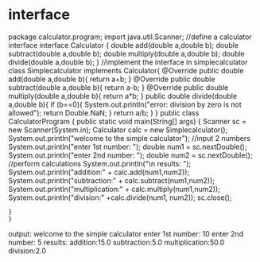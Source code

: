 # interface
package calculator.program;
import java.util.Scanner;
//define a calculator interface
interface Calculator {
    double add(double a,double b);
     double subtract(double a,double b);
      double multiply(double a,double b);
       double divide(double a,double b);
}
//implement the interface in simplecalculator
class Simplecalculator implements Calculator{
  @Override
  public double add(double a,double b){
      return a+b;
  }
  @Override
   public double subtract(double a,double b){
      return a-b;
  }
  @Override
    public double multiply(double a,double b){
      return a*b;
  }
    public double divide(double a,double b){
        if (b==0){
            System.out.println("error: division by zero is not allowed");
            return Double.NaN;
        }
        return a/b;
    }
 }
public class CalculatorProgram {
 public static void main(String[] args) {
   Scanner sc = new Scanner(System.in);
        Calculator calc = new Simplecalculator();
        System.out.println("welcome to the simple calculator");
        //input 2 numbers
        System.out.println("enter 1st number: ");
        double num1 = sc.nextDouble();
        System.out.println("enter 2nd number: ");
        double num2 = sc.nextDouble();
         //perform calculations
        System.out.println("\n results: ");
        System.out.println("addition:" + calc.add(num1,num2));
        System.out.println("subtraction:" + calc.subtract(num1,num2));
        System.out.println("multiplication:" + calc.multiply(num1,num2));
        System.out.println("division:" +calc.divide(num1, num2));
       sc.close();
        
    }
    }
output:
welcome to the simple calculator
enter 1st number: 
10
enter 2nd number: 
5
results: 
addition:15.0
subtraction:5.0
multiplication:50.0
division:2.0
